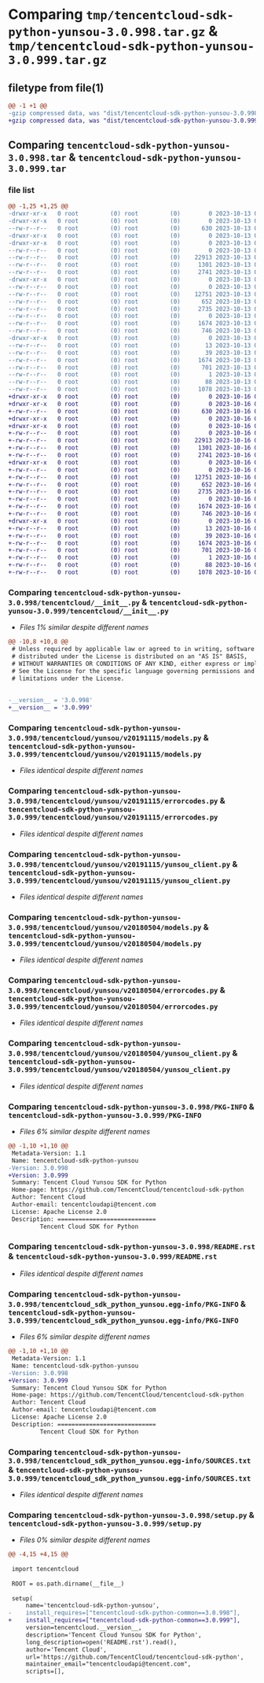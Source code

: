 # Comparing `tmp/tencentcloud-sdk-python-yunsou-3.0.998.tar.gz` & `tmp/tencentcloud-sdk-python-yunsou-3.0.999.tar.gz`

## filetype from file(1)

```diff
@@ -1 +1 @@
-gzip compressed data, was "dist/tencentcloud-sdk-python-yunsou-3.0.998.tar", last modified: Fri Oct 13 00:41:41 2023, max compression
+gzip compressed data, was "dist/tencentcloud-sdk-python-yunsou-3.0.999.tar", last modified: Mon Oct 16 00:40:30 2023, max compression
```

## Comparing `tencentcloud-sdk-python-yunsou-3.0.998.tar` & `tencentcloud-sdk-python-yunsou-3.0.999.tar`

### file list

```diff
@@ -1,25 +1,25 @@
-drwxr-xr-x   0 root         (0) root         (0)        0 2023-10-13 00:41:41.000000 tencentcloud-sdk-python-yunsou-3.0.998/
-drwxr-xr-x   0 root         (0) root         (0)        0 2023-10-13 00:41:41.000000 tencentcloud-sdk-python-yunsou-3.0.998/tencentcloud/
--rw-r--r--   0 root         (0) root         (0)      630 2023-10-13 00:41:41.000000 tencentcloud-sdk-python-yunsou-3.0.998/tencentcloud/__init__.py
-drwxr-xr-x   0 root         (0) root         (0)        0 2023-10-13 00:41:41.000000 tencentcloud-sdk-python-yunsou-3.0.998/tencentcloud/yunsou/
-drwxr-xr-x   0 root         (0) root         (0)        0 2023-10-13 00:41:41.000000 tencentcloud-sdk-python-yunsou-3.0.998/tencentcloud/yunsou/v20191115/
--rw-r--r--   0 root         (0) root         (0)        0 2023-10-13 00:41:41.000000 tencentcloud-sdk-python-yunsou-3.0.998/tencentcloud/yunsou/v20191115/__init__.py
--rw-r--r--   0 root         (0) root         (0)    22913 2023-10-13 00:41:41.000000 tencentcloud-sdk-python-yunsou-3.0.998/tencentcloud/yunsou/v20191115/models.py
--rw-r--r--   0 root         (0) root         (0)     1301 2023-10-13 00:41:41.000000 tencentcloud-sdk-python-yunsou-3.0.998/tencentcloud/yunsou/v20191115/errorcodes.py
--rw-r--r--   0 root         (0) root         (0)     2741 2023-10-13 00:41:41.000000 tencentcloud-sdk-python-yunsou-3.0.998/tencentcloud/yunsou/v20191115/yunsou_client.py
-drwxr-xr-x   0 root         (0) root         (0)        0 2023-10-13 00:41:41.000000 tencentcloud-sdk-python-yunsou-3.0.998/tencentcloud/yunsou/v20180504/
--rw-r--r--   0 root         (0) root         (0)        0 2023-10-13 00:41:41.000000 tencentcloud-sdk-python-yunsou-3.0.998/tencentcloud/yunsou/v20180504/__init__.py
--rw-r--r--   0 root         (0) root         (0)    12751 2023-10-13 00:41:41.000000 tencentcloud-sdk-python-yunsou-3.0.998/tencentcloud/yunsou/v20180504/models.py
--rw-r--r--   0 root         (0) root         (0)      652 2023-10-13 00:41:41.000000 tencentcloud-sdk-python-yunsou-3.0.998/tencentcloud/yunsou/v20180504/errorcodes.py
--rw-r--r--   0 root         (0) root         (0)     2735 2023-10-13 00:41:41.000000 tencentcloud-sdk-python-yunsou-3.0.998/tencentcloud/yunsou/v20180504/yunsou_client.py
--rw-r--r--   0 root         (0) root         (0)        0 2023-10-13 00:41:41.000000 tencentcloud-sdk-python-yunsou-3.0.998/tencentcloud/yunsou/__init__.py
--rw-r--r--   0 root         (0) root         (0)     1674 2023-10-13 00:41:41.000000 tencentcloud-sdk-python-yunsou-3.0.998/PKG-INFO
--rw-r--r--   0 root         (0) root         (0)      746 2023-10-13 00:41:41.000000 tencentcloud-sdk-python-yunsou-3.0.998/README.rst
-drwxr-xr-x   0 root         (0) root         (0)        0 2023-10-13 00:41:41.000000 tencentcloud-sdk-python-yunsou-3.0.998/tencentcloud_sdk_python_yunsou.egg-info/
--rw-r--r--   0 root         (0) root         (0)       13 2023-10-13 00:41:41.000000 tencentcloud-sdk-python-yunsou-3.0.998/tencentcloud_sdk_python_yunsou.egg-info/top_level.txt
--rw-r--r--   0 root         (0) root         (0)       39 2023-10-13 00:41:41.000000 tencentcloud-sdk-python-yunsou-3.0.998/tencentcloud_sdk_python_yunsou.egg-info/requires.txt
--rw-r--r--   0 root         (0) root         (0)     1674 2023-10-13 00:41:41.000000 tencentcloud-sdk-python-yunsou-3.0.998/tencentcloud_sdk_python_yunsou.egg-info/PKG-INFO
--rw-r--r--   0 root         (0) root         (0)      701 2023-10-13 00:41:41.000000 tencentcloud-sdk-python-yunsou-3.0.998/tencentcloud_sdk_python_yunsou.egg-info/SOURCES.txt
--rw-r--r--   0 root         (0) root         (0)        1 2023-10-13 00:41:41.000000 tencentcloud-sdk-python-yunsou-3.0.998/tencentcloud_sdk_python_yunsou.egg-info/dependency_links.txt
--rw-r--r--   0 root         (0) root         (0)       88 2023-10-13 00:41:41.000000 tencentcloud-sdk-python-yunsou-3.0.998/setup.cfg
--rw-r--r--   0 root         (0) root         (0)     1078 2023-10-13 00:41:41.000000 tencentcloud-sdk-python-yunsou-3.0.998/setup.py
+drwxr-xr-x   0 root         (0) root         (0)        0 2023-10-16 00:40:30.000000 tencentcloud-sdk-python-yunsou-3.0.999/
+drwxr-xr-x   0 root         (0) root         (0)        0 2023-10-16 00:40:30.000000 tencentcloud-sdk-python-yunsou-3.0.999/tencentcloud/
+-rw-r--r--   0 root         (0) root         (0)      630 2023-10-16 00:40:30.000000 tencentcloud-sdk-python-yunsou-3.0.999/tencentcloud/__init__.py
+drwxr-xr-x   0 root         (0) root         (0)        0 2023-10-16 00:40:30.000000 tencentcloud-sdk-python-yunsou-3.0.999/tencentcloud/yunsou/
+drwxr-xr-x   0 root         (0) root         (0)        0 2023-10-16 00:40:30.000000 tencentcloud-sdk-python-yunsou-3.0.999/tencentcloud/yunsou/v20191115/
+-rw-r--r--   0 root         (0) root         (0)        0 2023-10-16 00:40:30.000000 tencentcloud-sdk-python-yunsou-3.0.999/tencentcloud/yunsou/v20191115/__init__.py
+-rw-r--r--   0 root         (0) root         (0)    22913 2023-10-16 00:40:30.000000 tencentcloud-sdk-python-yunsou-3.0.999/tencentcloud/yunsou/v20191115/models.py
+-rw-r--r--   0 root         (0) root         (0)     1301 2023-10-16 00:40:30.000000 tencentcloud-sdk-python-yunsou-3.0.999/tencentcloud/yunsou/v20191115/errorcodes.py
+-rw-r--r--   0 root         (0) root         (0)     2741 2023-10-16 00:40:30.000000 tencentcloud-sdk-python-yunsou-3.0.999/tencentcloud/yunsou/v20191115/yunsou_client.py
+drwxr-xr-x   0 root         (0) root         (0)        0 2023-10-16 00:40:30.000000 tencentcloud-sdk-python-yunsou-3.0.999/tencentcloud/yunsou/v20180504/
+-rw-r--r--   0 root         (0) root         (0)        0 2023-10-16 00:40:30.000000 tencentcloud-sdk-python-yunsou-3.0.999/tencentcloud/yunsou/v20180504/__init__.py
+-rw-r--r--   0 root         (0) root         (0)    12751 2023-10-16 00:40:30.000000 tencentcloud-sdk-python-yunsou-3.0.999/tencentcloud/yunsou/v20180504/models.py
+-rw-r--r--   0 root         (0) root         (0)      652 2023-10-16 00:40:30.000000 tencentcloud-sdk-python-yunsou-3.0.999/tencentcloud/yunsou/v20180504/errorcodes.py
+-rw-r--r--   0 root         (0) root         (0)     2735 2023-10-16 00:40:30.000000 tencentcloud-sdk-python-yunsou-3.0.999/tencentcloud/yunsou/v20180504/yunsou_client.py
+-rw-r--r--   0 root         (0) root         (0)        0 2023-10-16 00:40:30.000000 tencentcloud-sdk-python-yunsou-3.0.999/tencentcloud/yunsou/__init__.py
+-rw-r--r--   0 root         (0) root         (0)     1674 2023-10-16 00:40:30.000000 tencentcloud-sdk-python-yunsou-3.0.999/PKG-INFO
+-rw-r--r--   0 root         (0) root         (0)      746 2023-10-16 00:40:30.000000 tencentcloud-sdk-python-yunsou-3.0.999/README.rst
+drwxr-xr-x   0 root         (0) root         (0)        0 2023-10-16 00:40:30.000000 tencentcloud-sdk-python-yunsou-3.0.999/tencentcloud_sdk_python_yunsou.egg-info/
+-rw-r--r--   0 root         (0) root         (0)       13 2023-10-16 00:40:30.000000 tencentcloud-sdk-python-yunsou-3.0.999/tencentcloud_sdk_python_yunsou.egg-info/top_level.txt
+-rw-r--r--   0 root         (0) root         (0)       39 2023-10-16 00:40:30.000000 tencentcloud-sdk-python-yunsou-3.0.999/tencentcloud_sdk_python_yunsou.egg-info/requires.txt
+-rw-r--r--   0 root         (0) root         (0)     1674 2023-10-16 00:40:30.000000 tencentcloud-sdk-python-yunsou-3.0.999/tencentcloud_sdk_python_yunsou.egg-info/PKG-INFO
+-rw-r--r--   0 root         (0) root         (0)      701 2023-10-16 00:40:30.000000 tencentcloud-sdk-python-yunsou-3.0.999/tencentcloud_sdk_python_yunsou.egg-info/SOURCES.txt
+-rw-r--r--   0 root         (0) root         (0)        1 2023-10-16 00:40:30.000000 tencentcloud-sdk-python-yunsou-3.0.999/tencentcloud_sdk_python_yunsou.egg-info/dependency_links.txt
+-rw-r--r--   0 root         (0) root         (0)       88 2023-10-16 00:40:30.000000 tencentcloud-sdk-python-yunsou-3.0.999/setup.cfg
+-rw-r--r--   0 root         (0) root         (0)     1078 2023-10-16 00:40:30.000000 tencentcloud-sdk-python-yunsou-3.0.999/setup.py
```

### Comparing `tencentcloud-sdk-python-yunsou-3.0.998/tencentcloud/__init__.py` & `tencentcloud-sdk-python-yunsou-3.0.999/tencentcloud/__init__.py`

 * *Files 1% similar despite different names*

```diff
@@ -10,8 +10,8 @@
 # Unless required by applicable law or agreed to in writing, software
 # distributed under the License is distributed on an "AS IS" BASIS,
 # WITHOUT WARRANTIES OR CONDITIONS OF ANY KIND, either express or implied.
 # See the License for the specific language governing permissions and
 # limitations under the License.
 
 
-__version__ = '3.0.998'
+__version__ = '3.0.999'
```

### Comparing `tencentcloud-sdk-python-yunsou-3.0.998/tencentcloud/yunsou/v20191115/models.py` & `tencentcloud-sdk-python-yunsou-3.0.999/tencentcloud/yunsou/v20191115/models.py`

 * *Files identical despite different names*

### Comparing `tencentcloud-sdk-python-yunsou-3.0.998/tencentcloud/yunsou/v20191115/errorcodes.py` & `tencentcloud-sdk-python-yunsou-3.0.999/tencentcloud/yunsou/v20191115/errorcodes.py`

 * *Files identical despite different names*

### Comparing `tencentcloud-sdk-python-yunsou-3.0.998/tencentcloud/yunsou/v20191115/yunsou_client.py` & `tencentcloud-sdk-python-yunsou-3.0.999/tencentcloud/yunsou/v20191115/yunsou_client.py`

 * *Files identical despite different names*

### Comparing `tencentcloud-sdk-python-yunsou-3.0.998/tencentcloud/yunsou/v20180504/models.py` & `tencentcloud-sdk-python-yunsou-3.0.999/tencentcloud/yunsou/v20180504/models.py`

 * *Files identical despite different names*

### Comparing `tencentcloud-sdk-python-yunsou-3.0.998/tencentcloud/yunsou/v20180504/errorcodes.py` & `tencentcloud-sdk-python-yunsou-3.0.999/tencentcloud/yunsou/v20180504/errorcodes.py`

 * *Files identical despite different names*

### Comparing `tencentcloud-sdk-python-yunsou-3.0.998/tencentcloud/yunsou/v20180504/yunsou_client.py` & `tencentcloud-sdk-python-yunsou-3.0.999/tencentcloud/yunsou/v20180504/yunsou_client.py`

 * *Files identical despite different names*

### Comparing `tencentcloud-sdk-python-yunsou-3.0.998/PKG-INFO` & `tencentcloud-sdk-python-yunsou-3.0.999/PKG-INFO`

 * *Files 6% similar despite different names*

```diff
@@ -1,10 +1,10 @@
 Metadata-Version: 1.1
 Name: tencentcloud-sdk-python-yunsou
-Version: 3.0.998
+Version: 3.0.999
 Summary: Tencent Cloud Yunsou SDK for Python
 Home-page: https://github.com/TencentCloud/tencentcloud-sdk-python
 Author: Tencent Cloud
 Author-email: tencentcloudapi@tencent.com
 License: Apache License 2.0
 Description: ============================
         Tencent Cloud SDK for Python
```

### Comparing `tencentcloud-sdk-python-yunsou-3.0.998/README.rst` & `tencentcloud-sdk-python-yunsou-3.0.999/README.rst`

 * *Files identical despite different names*

### Comparing `tencentcloud-sdk-python-yunsou-3.0.998/tencentcloud_sdk_python_yunsou.egg-info/PKG-INFO` & `tencentcloud-sdk-python-yunsou-3.0.999/tencentcloud_sdk_python_yunsou.egg-info/PKG-INFO`

 * *Files 6% similar despite different names*

```diff
@@ -1,10 +1,10 @@
 Metadata-Version: 1.1
 Name: tencentcloud-sdk-python-yunsou
-Version: 3.0.998
+Version: 3.0.999
 Summary: Tencent Cloud Yunsou SDK for Python
 Home-page: https://github.com/TencentCloud/tencentcloud-sdk-python
 Author: Tencent Cloud
 Author-email: tencentcloudapi@tencent.com
 License: Apache License 2.0
 Description: ============================
         Tencent Cloud SDK for Python
```

### Comparing `tencentcloud-sdk-python-yunsou-3.0.998/tencentcloud_sdk_python_yunsou.egg-info/SOURCES.txt` & `tencentcloud-sdk-python-yunsou-3.0.999/tencentcloud_sdk_python_yunsou.egg-info/SOURCES.txt`

 * *Files identical despite different names*

### Comparing `tencentcloud-sdk-python-yunsou-3.0.998/setup.py` & `tencentcloud-sdk-python-yunsou-3.0.999/setup.py`

 * *Files 0% similar despite different names*

```diff
@@ -4,15 +4,15 @@
 
 import tencentcloud
 
 ROOT = os.path.dirname(__file__)
 
 setup(
     name='tencentcloud-sdk-python-yunsou',
-    install_requires=["tencentcloud-sdk-python-common==3.0.998"],
+    install_requires=["tencentcloud-sdk-python-common==3.0.999"],
     version=tencentcloud.__version__,
     description='Tencent Cloud Yunsou SDK for Python',
     long_description=open('README.rst').read(),
     author='Tencent Cloud',
     url='https://github.com/TencentCloud/tencentcloud-sdk-python',
     maintainer_email="tencentcloudapi@tencent.com",
     scripts=[],
```

